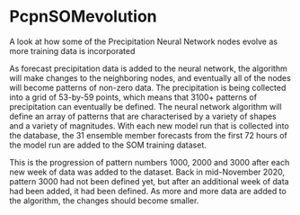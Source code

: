 # PcpnSOMevolution
A look at how some of the Precipitation Neural Network nodes evolve as more training data is incorporated 

As forecast precipitation data is added to the neural network, the algorithm will make changes to the neighboring nodes, and eventually all of the nodes will become patterns of non-zero data.  The precipitation is being collected into a grid of 53-by-59 points, which means that 3100+ patterns of precipitation can eventually be defined.  The neural network algorithm will define an array of patterns that are characterised by a variety of shapes and a variety of magnitudes.  With each new model run that is collected into the database, the 31 ensemble member forecasts from the first 72 hours of the model run are added to the SOM training dataset. 

This is the progression of pattern numbers 1000, 2000 and 3000 after each new week of data was added to the dataset.  Back in mid-November 2020, pattern 3000 had not been defined yet, but after an additional week of data had been added, it had been defined. As more and more data are added to the algorithm, the changes should become smaller.
